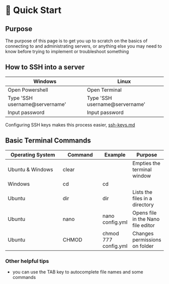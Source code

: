# 🍕 Quick Start

## Purpose

The purpose of this page is to get you up to scratch on the basics of connecting to and administrating servers, or anything else you may need to know before trying to implement or troubleshoot something

## How to SSH into a server

| Windows                        | Linux                          |
| ------------------------------ | ------------------------------ |
| Open Powershell                | Open Terminal                  |
| Type 'SSH username@servername' | Type 'SSH username@servername' |
| Input password                 | Input password                 |

Configuring SSH keys makes this process easier, [ssh-keys.md](../processes/ssh-keys.md "mention")

## Basic Terminal Commands

<table><thead><tr><th width="190">Operating System</th><th width="122">Command</th><th>Example</th><th>Purpose</th></tr></thead><tbody><tr><td>Ubuntu &#x26; Windows</td><td>clear</td><td></td><td>Empties the terminal window</td></tr><tr><td>Windows</td><td>cd</td><td>cd</td><td></td></tr><tr><td>Ubuntu</td><td>dir</td><td>dir</td><td>Lists the files in a directory</td></tr><tr><td>Ubuntu</td><td>nano</td><td>nano config.yml</td><td>Opens file in the Nano file editor</td></tr><tr><td>Ubuntu</td><td>CHMOD </td><td>chmod 777 config.yml</td><td>Changes permissions on folder</td></tr></tbody></table>

### Other helpful tips

* you can use the TAB key to autocomplete file names and some commands
